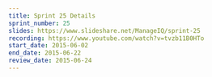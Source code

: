 ```yaml
---
title: Sprint 25 Details
sprint_number: 25
slides: https://www.slideshare.net/ManageIQ/sprint-25
recording: https://www.youtube.com/watch?v=tvzb11B0HTo
start_date: 2015-06-02
end_date: 2015-06-22
review_date: 2015-06-24
---
```

